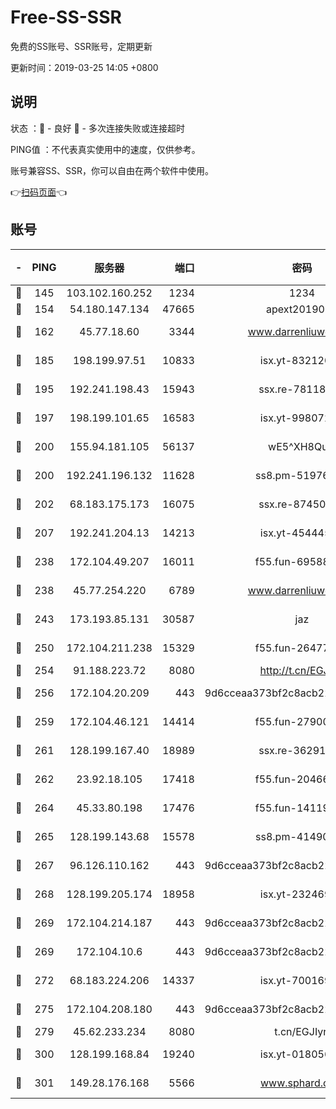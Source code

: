 # Free-SS-SSR

免费的SS账号、SSR账号，定期更新

更新时间：2019-03-25 14:05 +0800

## 说明

状态     ：🙂 - 良好 🙁 - 多次连接失败或连接超时

PING值   ：不代表真实使用中的速度，仅供参考。

账号兼容SS、SSR，你可以自由在两个软件中使用。

👉[扫码页面](https://liesauer.github.io/Free-SS-SSR/)👈

## 账号

|-|PING|服务器|端口|密码|加密方式|区域|
|:----:|:----:|:-----:|-----:|:----:|:----:|:----:|
|🙂|145|103.102.160.252|1234|1234|rc4-md5|JP|
|🙂|154|54.180.147.134|47665|apext2019001|chacha20|KR|
|🙂|162|45.77.18.60|3344|www.darrenliuwei.com|aes-256-cfb|JP|
|🙂|185|198.199.97.51|10833|isx.yt-83212051|aes-256-cfb|US|
|🙂|195|192.241.198.43|15943|ssx.re-78118439|aes-256-cfb|US|
|🙂|197|198.199.101.65|16583|isx.yt-99807237|aes-256-cfb|US|
|🙂|200|155.94.181.105|56137|wE5^XH8Quw|aes-256-cfb|US|
|🙂|200|192.241.196.132|11628|ss8.pm-51976086|aes-256-cfb|US|
|🙂|202|68.183.175.173|16075|ssx.re-87450800|aes-256-cfb|US|
|🙂|207|192.241.204.13|14213|isx.yt-45444530|aes-256-cfb|US|
|🙂|238|172.104.49.207|16011|f55.fun-69588611|aes-256-cfb|SG|
|🙂|238|45.77.254.220|6789|www.darrenliuwei.com|aes-256-cfb|SG|
|🙂|243|173.193.85.131|30587|jaz|aes-256-cfb|US|
|🙂|250|172.104.211.238|15329|f55.fun-26477830|aes-256-cfb|US|
|🙂|254|91.188.223.72|8080|http://t.cn/EGJIyrl|rc4-md5|RU|
|🙂|256|172.104.20.209|443|9d6cceaa373bf2c8acb22e60b6a58be6|aes-256-cfb|US|
|🙂|259|172.104.46.121|14414|f55.fun-27900052|aes-256-cfb|SG|
|🙂|261|128.199.167.40|18989|ssx.re-36291667|aes-256-cfb|SG|
|🙂|262|23.92.18.105|17418|f55.fun-20466360|aes-256-cfb|US|
|🙂|264|45.33.80.198|17476|f55.fun-14119354|aes-256-cfb|US|
|🙂|265|128.199.143.68|15578|ss8.pm-41490223|aes-256-cfb|SG|
|🙂|267|96.126.110.162|443|9d6cceaa373bf2c8acb22e60b6a58be6|aes-256-cfb|US|
|🙂|268|128.199.205.174|18958|isx.yt-23246938|aes-256-cfb|SG|
|🙂|269|172.104.214.187|443|9d6cceaa373bf2c8acb22e60b6a58be6|aes-256-cfb|US|
|🙂|269|172.104.10.6|443|9d6cceaa373bf2c8acb22e60b6a58be6|aes-256-cfb|US|
|🙂|272|68.183.224.206|14337|isx.yt-70016969|aes-256-cfb|SG|
|🙂|275|172.104.208.180|443|9d6cceaa373bf2c8acb22e60b6a58be6|aes-256-cfb|US|
|🙂|279|45.62.233.234|8080|t.cn/EGJIyrl|rc4-md5|CA|
|🙂|300|128.199.168.84|19240|isx.yt-01805648|aes-256-cfb|SG|
|🙂|301|149.28.176.168|5566|www.sphard.com|aes-256-cfb|AU|
